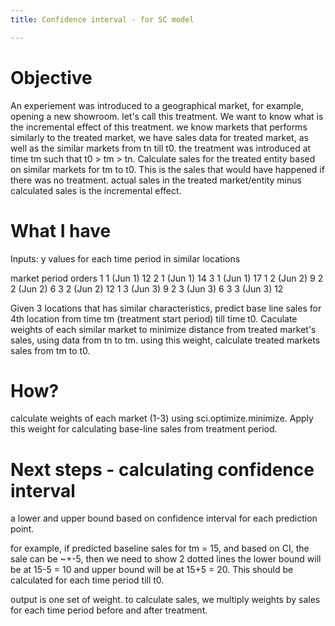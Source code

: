```yaml
---
title: Confidence interval - for SC model

---
```


# Objective
An experiement was introduced to a geographical market, for example, opening a new showroom. let's call this treatment. 
We want to know what is the incremental effect of this treatment. we know markets that performs similarly to the treated market, 
we have sales data for treated market, as well as the similar markets from tn till t0. the treatment was introduced at time tm 
such that t0 > tm > tn.
Calculate sales for the treated entity based on similar markets for tm to t0. This is the sales that would have happened if 
there was no treatment. actual sales in the treated market/entity minus calculated sales is the incremental effect. 


  
# What I have

Inputs: y values for each time period in similar locations

market period     orders
1       1 (Jun 1) 12
2       1 (Jun 1) 14
3       1 (Jun 1) 17
1       2 (Jun 2) 9
2       2 (Jun 2) 6
3       2 (Jun 2) 12
1       3 (Jun 3) 9
2       3 (Jun 3) 6
3       3 (Jun 3) 12

Given 3 locations that has similar characteristics, predict base line sales for 4th location from time tm (treatment start period) till time t0.
Caculate weights of each similar market to minimize distance from treated market's sales, using data from tn to tm. using this weight, calculate 
treated markets sales from tm to t0. 

# How?

calculate weights of each market (1-3) using sci.optimize.minimize. Apply this weight for calculating base-line sales from treatment period. 

# Next steps - calculating confidence interval

a lower and upper bound based on confidence interval for each prediction point. 

for example, if predicted baseline sales for tm = 15, and based on CI, the sale can be ~+-5, then we need to show 2 dotted lines the lower bound will be at 15-5 = 10 and 
upper bound will be at 15+5 = 20. This should be calculated for each time period till t0.

output is one set of weight. to calculate sales, we multiply weights by sales for each time period before and after treatment.



